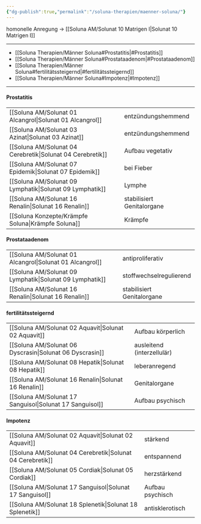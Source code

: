 ```yaml
---
{"dg-publish":true,"permalink":"/soluna-therapien/maenner-soluna/"}
---
```


homonelle Anregung -> [[Soluna AM/Solunat 10 Matrigen I\|Solunat 10 Matrigen I]]
***
- [[Soluna Therapien/Männer Soluna#Prostatitis\|#Prostatitis]]
- [[Soluna Therapien/Männer Soluna#Prostataadenom\|#Prostataadenom]]
- [[Soluna Therapien/Männer Soluna#fertilitätssteigernd\|#fertilitätssteigernd]]
- [[Soluna Therapien/Männer Soluna#Impotenz\|#Impotenz]]

***
#### Prostatitis
|   |   |
|---|---|
[[Soluna AM/Solunat 01 Alcangrol\|Solunat 01 Alcangrol]]      | entzündungshemmend    |
[[Soluna AM/Solunat 03 Azinat\|Solunat 03 Azinat]]            | entzündungshemmend   |
[[Soluna AM/Solunat 04 Cerebretik\|Solunat 04 Cerebretik]]  | Aufbau vegetativ    |
[[Soluna AM/Solunat 07 Epidemik\|Solunat 07 Epidemik]]      | bei Fieber  | 
[[Soluna AM/Solunat 09 Lymphatik\|Solunat 09 Lymphatik]]   | Lymphe    | 
[[Soluna AM/Solunat 16 Renalin\|Solunat 16 Renalin]]          | stabilisiert Genitalorgane  | 
[[Soluna Konzepte/Krämpfe Soluna\|Krämpfe Soluna]]             | Krämpfe     |

#### Prostataadenom
|   |   |
|---|---|
[[Soluna AM/Solunat 01 Alcangrol\|Solunat 01 Alcangrol]]      | antiproliferativ    |
[[Soluna AM/Solunat 09 Lymphatik\|Solunat 09 Lymphatik]]     | stoffwechselregulierend  |
[[Soluna AM/Solunat 16 Renalin\|Solunat 16 Renalin]]          | stabilisiert Genitalorgane  | 

#### fertilitätssteigernd
|   |   |
|---|---|
[[Soluna AM/Solunat 02 Aquavit\|Solunat 02 Aquavit]]      | Aufbau körperlich    |
[[Soluna AM/Solunat 06 Dyscrasin\|Solunat 06 Dyscrasin]]    | ausleitend (interzellulär)   |
[[Soluna AM/Solunat 08 Hepatik\|Solunat 08 Hepatik]]        | leberanregend       |
[[Soluna AM/Solunat 16 Renalin\|Solunat 16 Renalin]]          | Genitalorgane  | 
[[Soluna AM/Solunat 17 Sanguisol\|Solunat 17 Sanguisol]]     | Aufbau psychisch    |

#### Impotenz
|   |   |
|---|---|
[[Soluna AM/Solunat 02 Aquavit\|Solunat 02 Aquavit]]        | stärkend    |
[[Soluna AM/Solunat 04 Cerebretik\|Solunat 04 Cerebretik]]  | entspannend    |
[[Soluna AM/Solunat 05 Cordiak\|Solunat 05 Cordiak]]       | herzstärkend         |
[[Soluna AM/Solunat 17 Sanguisol\|Solunat 17 Sanguisol]]    | Aufbau psychisch    |
[[Soluna AM/Solunat 18 Splenetik\|Solunat 18 Splenetik]]     | antisklerotisch |